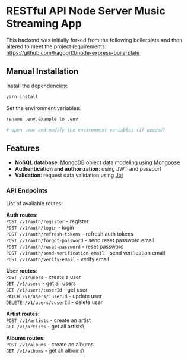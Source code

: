 # RESTful API Node Server Music Streaming App 

This backend was initially forked from the following boilerplate and then altered to meet the project requirements:
https://github.com/hagopj13/node-express-boilerplate



## Manual Installation

Install the dependencies:

```bash
yarn install
```

Set the environment variables:

```bash
rename .env.example to .env

# open .env and modify the environment variables (if needed)
```


## Features

- **NoSQL database**: [MongoDB](https://www.mongodb.com) object data modeling using [Mongoose](https://mongoosejs.com)
- **Authentication and authorization**: using JWT and passport
- **Validation**: request data validation using [Joi](https://github.com/hapijs/joi)


### API Endpoints

List of available routes:

**Auth routes**:\
`POST /v1/auth/register` - register\
`POST /v1/auth/login` - login\
`POST /v1/auth/refresh-tokens` - refresh auth tokens\
`POST /v1/auth/forgot-password` - send reset password email\
`POST /v1/auth/reset-password` - reset password\
`POST /v1/auth/send-verification-email` - send verification email\
`POST /v1/auth/verify-email` - verify email

**User routes**:\
`POST /v1/users` - create a user\
`GET /v1/users` - get all users\
`GET /v1/users/:userId` - get user\
`PATCH /v1/users/:userId` - update user\
`DELETE /v1/users/:userId` - delete user

**Artist routes**:\
`POST /v1/artists` - create an artist\
`GET /v1/artists` - get all artists\

**Albums routes**:\
`POST /v1/albums` - create an albums\
`GET /v1/albums` - get all albums\



